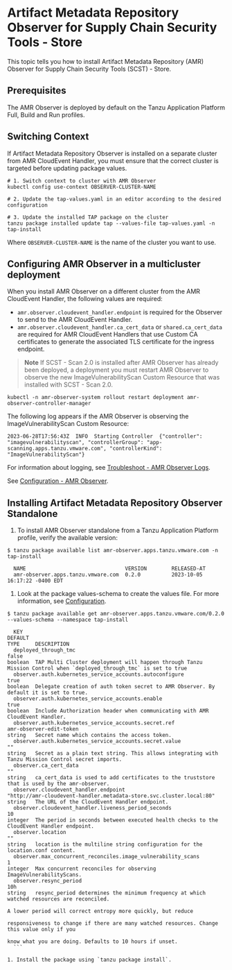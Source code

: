 # Artifact Metadata Repository Observer for Supply Chain Security Tools - Store

This topic tells you how to install Artifact Metadata Repository (AMR) Observer for Supply Chain Security Tools (SCST) - Store.

## <a id='prerecs'></a> Prerequisites

The AMR Observer is deployed by default on the Tanzu Application Platform Full, Build and Run profiles.

## <a id='switch-context'></a> Switching Context

If Artifact Metadata Repository Observer is installed on a separate cluster from AMR CloudEvent Handler, you must ensure that the correct cluster is targeted before updating package values.

```console
# 1. Switch context to cluster with AMR Observer
kubectl config use-context OBSERVER-CLUSTER-NAME

# 2. Update the tap-values.yaml in an editor according to the desired configuration

# 3. Update the installed TAP package on the cluster
tanzu package installed update tap --values-file tap-values.yaml -n tap-install
```

Where `OBSERVER-CLUSTER-NAME` is the name of the cluster you want to use.

## <a id='install'></a> Configuring AMR Observer in a multicluster deployment

When you install AMR Observer on a different cluster from the AMR CloudEvent
Handler, the following values are required:

- `amr.observer.cloudevent_handler.endpoint` is required for the Observer to send to the AMR CloudEvent Handler.
- `amr.observer.cloudevent_handler.ca_cert_data` or `shared.ca_cert_data` are required for AMR CloudEvent Handlers that use Custom CA certificates to generate the associated TLS certificate for the ingress endpoint.

>**Note** If SCST - Scan 2.0 is installed after AMR Observer has already been deployed, a deployment you must restart AMR Observer to observe the new ImageVulnerabilityScan Custom Resource that was installed with SCST - Scan 2.0.

```console
kubectl -n amr-observer-system rollout restart deployment amr-observer-controller-manager
```

The following log appears if the AMR Observer is observing the ImageVulnerabilityScan Custom Resource:

```log
2023-06-28T17:56:43Z  INFO  Starting Controller  {"controller": "imagevulnerabilityscan", "controllerGroup": "app-scanning.apps.tanzu.vmware.com", "controllerKind": "ImageVulnerabilityScan"}
```

For information about logging, see [Troubleshoot - AMR Observer Logs](./troubleshooting.hbs.md#amr-observer-logs).

See [Configuration - AMR Observer](./configuration.hbs.md#amr-observer).

## <a id='standalone-install'></a> Installing Artifact Metadata Repository Observer Standalone

1. To install AMR Observer standalone from a Tanzu Application Platform profile, verify the available version:
  
  ```console
  $ tanzu package available list amr-observer.apps.tanzu.vmware.com -n tap-install

    NAME                                VERSION        RELEASED-AT
    amr-observer.apps.tanzu.vmware.com  0.2.0          2023-10-05 16:17:22 -0400 EDT
  ```

1. Look at the package values-schema to create the values file. For more
   information, see [Configuration](./configuration.hbs.md#Configuration).
  
  ```console
  $ tanzu package available get amr-observer.apps.tanzu.vmware.com/0.2.0 --values-schema --namespace tap-install

    KEY                                                                    DEFAULT                                                                TYPE     DESCRIPTION
    deployed_through_tmc                                                   false                                                                  boolean  TAP Multi Cluster deployment will happen through Tanzu Mission Control when `deployed_through_tmc` is set to true
    observer.auth.kubernetes_service_accounts.autoconfigure                true                                                                   boolean  Delegate creation of auth token secret to AMR Observer. By default it is set to true.
    observer.auth.kubernetes_service_accounts.enable                       true                                                                   boolean  Include Authorization header when communicating with AMR CloudEvent Handler.
    observer.auth.kubernetes_service_accounts.secret.ref                   amr-observer-edit-token                                                string   Secret name which contains the access token.
    observer.auth.kubernetes_service_accounts.secret.value                 ""                                                                     string   Secret as a plain text string. This allows integrating with Tanzu Mission Control secret imports.
    observer.ca_cert_data                                                  ""                                                                     string   ca_cert_data is used to add certificates to the truststore that is used by the amr-observer.
    observer.cloudevent_handler.endpoint                                   "http://amr-cloudevent-handler.metadata-store.svc.cluster.local:80"    string   The URL of the CloudEvent Handler endpoint.
    observer.cloudevent_handler.liveness_period_seconds                    10                                                                     integer  The period in seconds between executed health checks to the CloudEvent Handler endpoint.
    observer.location                                                      ""                                                                     string   location is the multiline string configuration for the location.conf content.
    observer.max_concurrent_reconciles.image_vulnerability_scans           1                                                                      integer  Max concurrent reconciles for observing ImageVulnerabilityScans.
    observer.resync_period                                                 10h                                                                    string   resync_period determines the minimum frequency at which watched resources are reconciled.
                                                                                                                                                           A lower period will correct entropy more quickly, but reduce
                                                                                                                                                           responsiveness to change if there are many watched resources. Change this value only if you
                                                                                                                                                           know what you are doing. Defaults to 10 hours if unset.
    ```

1. Install the package using `tanzu package install`.
